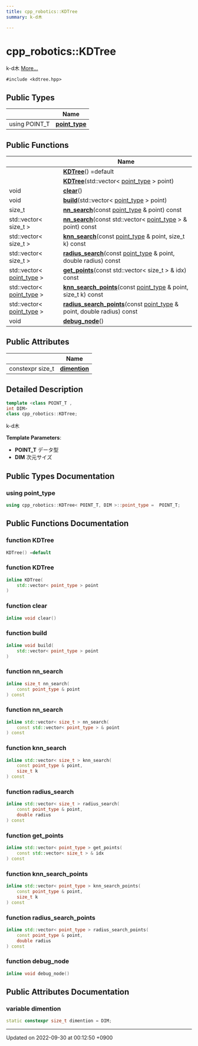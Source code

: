 ```yaml
---
title: cpp_robotics::KDTree
summary: k-d木 

---
```


# cpp_robotics::KDTree



k-d木  [More...](#detailed-description)


`#include <kdtree.hpp>`

## Public Types

|                | Name           |
| -------------- | -------------- |
| using POINT_T | **[point_type](/cpp_robotics/doxybook/Classes/classcpp__robotics_1_1KDTree/#using-point-type)**  |

## Public Functions

|                | Name           |
| -------------- | -------------- |
| | **[KDTree](/cpp_robotics/doxybook/Classes/classcpp__robotics_1_1KDTree/#function-kdtree)**() =default |
| | **[KDTree](/cpp_robotics/doxybook/Classes/classcpp__robotics_1_1KDTree/#function-kdtree)**(std::vector< [point_type](/cpp_robotics/doxybook/Classes/classcpp__robotics_1_1KDTree/#using-point-type) > point) |
| void | **[clear](/cpp_robotics/doxybook/Classes/classcpp__robotics_1_1KDTree/#function-clear)**() |
| void | **[build](/cpp_robotics/doxybook/Classes/classcpp__robotics_1_1KDTree/#function-build)**(std::vector< [point_type](/cpp_robotics/doxybook/Classes/classcpp__robotics_1_1KDTree/#using-point-type) > point) |
| size_t | **[nn_search](/cpp_robotics/doxybook/Classes/classcpp__robotics_1_1KDTree/#function-nn-search)**(const [point_type](/cpp_robotics/doxybook/Classes/classcpp__robotics_1_1KDTree/#using-point-type) & point) const |
| std::vector< size_t > | **[nn_search](/cpp_robotics/doxybook/Classes/classcpp__robotics_1_1KDTree/#function-nn-search)**(const std::vector< [point_type](/cpp_robotics/doxybook/Classes/classcpp__robotics_1_1KDTree/#using-point-type) > & point) const |
| std::vector< size_t > | **[knn_search](/cpp_robotics/doxybook/Classes/classcpp__robotics_1_1KDTree/#function-knn-search)**(const [point_type](/cpp_robotics/doxybook/Classes/classcpp__robotics_1_1KDTree/#using-point-type) & point, size_t k) const |
| std::vector< size_t > | **[radius_search](/cpp_robotics/doxybook/Classes/classcpp__robotics_1_1KDTree/#function-radius-search)**(const [point_type](/cpp_robotics/doxybook/Classes/classcpp__robotics_1_1KDTree/#using-point-type) & point, double radius) const |
| std::vector< [point_type](/cpp_robotics/doxybook/Classes/classcpp__robotics_1_1KDTree/#using-point-type) > | **[get_points](/cpp_robotics/doxybook/Classes/classcpp__robotics_1_1KDTree/#function-get-points)**(const std::vector< size_t > & idx) const |
| std::vector< [point_type](/cpp_robotics/doxybook/Classes/classcpp__robotics_1_1KDTree/#using-point-type) > | **[knn_search_points](/cpp_robotics/doxybook/Classes/classcpp__robotics_1_1KDTree/#function-knn-search-points)**(const [point_type](/cpp_robotics/doxybook/Classes/classcpp__robotics_1_1KDTree/#using-point-type) & point, size_t k) const |
| std::vector< [point_type](/cpp_robotics/doxybook/Classes/classcpp__robotics_1_1KDTree/#using-point-type) > | **[radius_search_points](/cpp_robotics/doxybook/Classes/classcpp__robotics_1_1KDTree/#function-radius-search-points)**(const [point_type](/cpp_robotics/doxybook/Classes/classcpp__robotics_1_1KDTree/#using-point-type) & point, double radius) const |
| void | **[debug_node](/cpp_robotics/doxybook/Classes/classcpp__robotics_1_1KDTree/#function-debug-node)**() |

## Public Attributes

|                | Name           |
| -------------- | -------------- |
| constexpr size_t | **[dimention](/cpp_robotics/doxybook/Classes/classcpp__robotics_1_1KDTree/#variable-dimention)**  |

## Detailed Description

```cpp
template <class POINT_T ,
int DIM>
class cpp_robotics::KDTree;
```

k-d木 

**Template Parameters**: 

  * **POINT_T** データ型 
  * **DIM** 次元サイズ 

## Public Types Documentation

### using point_type

```cpp
using cpp_robotics::KDTree< POINT_T, DIM >::point_type =  POINT_T;
```


## Public Functions Documentation

### function KDTree

```cpp
KDTree() =default
```


### function KDTree

```cpp
inline KDTree(
    std::vector< point_type > point
)
```


### function clear

```cpp
inline void clear()
```


### function build

```cpp
inline void build(
    std::vector< point_type > point
)
```


### function nn_search

```cpp
inline size_t nn_search(
    const point_type & point
) const
```


### function nn_search

```cpp
inline std::vector< size_t > nn_search(
    const std::vector< point_type > & point
) const
```


### function knn_search

```cpp
inline std::vector< size_t > knn_search(
    const point_type & point,
    size_t k
) const
```


### function radius_search

```cpp
inline std::vector< size_t > radius_search(
    const point_type & point,
    double radius
) const
```


### function get_points

```cpp
inline std::vector< point_type > get_points(
    const std::vector< size_t > & idx
) const
```


### function knn_search_points

```cpp
inline std::vector< point_type > knn_search_points(
    const point_type & point,
    size_t k
) const
```


### function radius_search_points

```cpp
inline std::vector< point_type > radius_search_points(
    const point_type & point,
    double radius
) const
```


### function debug_node

```cpp
inline void debug_node()
```


## Public Attributes Documentation

### variable dimention

```cpp
static constexpr size_t dimention = DIM;
```


-------------------------------

Updated on 2022-09-30 at 00:12:50 +0900